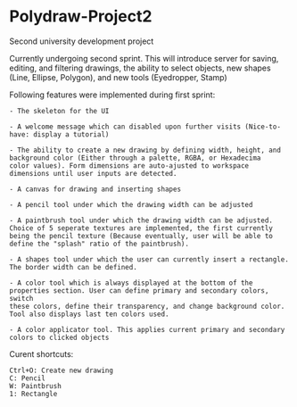 # Polydraw-Project2
Second university development project

Currently undergoing second sprint. This will introduce server for saving, editing, and filtering drawings, the ability to select objects, new shapes (Line, Ellipse, Polygon), and new tools (Eyedropper, Stamp)  


Following features were implemented during first sprint:

    - The skeleton for the UI

    - A welcome message which can disabled upon further visits (Nice-to-have: display a tutorial)

    - The ability to create a new drawing by defining width, height, and background color (Either through a palette, RGBA, or Hexadecima
    color values). Form dimensions are auto-ajusted to workspace dimensions until user inputs are detected.

    - A canvas for drawing and inserting shapes

    - A pencil tool under which the drawing width can be adjusted

    - A paintbrush tool under which the drawing width can be adjusted. Choice of 5 seperate textures are implemented, the first currently  
    being the pencil texture (Because eventually, user will be able to define the "splash" ratio of the paintbrush).

    - A shapes tool under which the user can currently insert a rectangle. The border width can be defined.

    - A color tool which is always displayed at the bottom of the properties section. User can define primary and secondary colors, switch 
    these colors, define their transparency, and change background color. Tool also displays last ten colors used.

    - A color applicator tool. This applies current primary and secondary colors to clicked objects
    
Curent shortcuts:

    Ctrl+O: Create new drawing
    C: Pencil
    W: Paintbrush
    1: Rectangle
